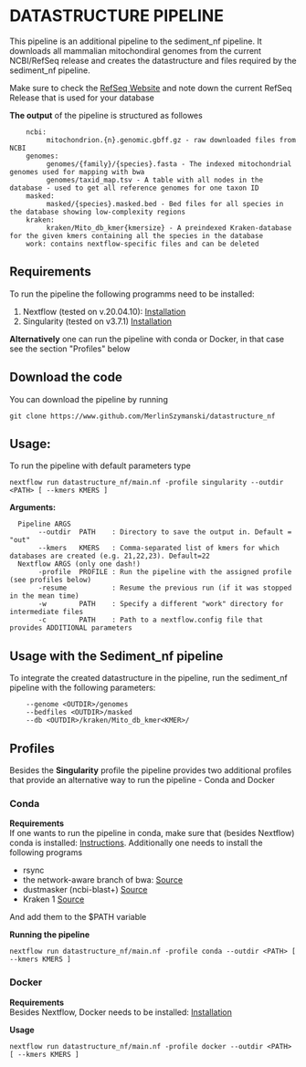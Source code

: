 # DATASTRUCTURE PIPELINE
This pipeline is an additional pipeline to the sediment_nf pipeline. It downloads all mammalian mitochondiral genomes from the current NCBI/RefSeq release and creates the datastructure and files required by the sediment_nf pipeline.

Make sure to check the [RefSeq Website](https://www.ncbi.nlm.nih.gov/refseq/) and note down the current RefSeq Release that is used for your database

**The output** of the pipeline is structured as followes
```
    ncbi: 
         mitochondrion.{n}.genomic.gbff.gz - raw downloaded files from NCBI
    genomes: 
         genomes/{family}/{species}.fasta - The indexed mitochondrial genomes used for mapping with bwa
         genomes/taxid_map.tsv - A table with all nodes in the database - used to get all reference genomes for one taxon ID
    masked:
         masked/{species}.masked.bed - Bed files for all species in the database showing low-complexity regions
    kraken:
         kraken/Mito_db_kmer{kmersize} - A preindexed Kraken-database for the given kmers containing all the species in the database
    work: contains nextflow-specific files and can be deleted
```

## Requirements
To run the pipeline the following programms need to be installed:
1. Nextflow (tested on v.20.04.10): [Installation](https://www.nextflow.io/docs/latest/getstarted.html)
2. Singularity (tested on v3.7.1) [Installation](https://sylabs.io/guides/3.0/user-guide/installation.html)

**Alternatively** one can run the pipeline with conda or Docker, in that case see the section "Profiles" below

## Download the code 
You can download the pipeline by running

``` git clone https://www.github.com/MerlinSzymanski/datastructure_nf ```


## Usage:
To run the pipeline with default parameters type

``` 
nextflow run datastructure_nf/main.nf -profile singularity --outdir <PATH> [ --kmers KMERS ]
```

**Arguments:**
```    
  Pipeline ARGS
       --outdir  PATH    : Directory to save the output in. Default = "out"
       --kmers   KMERS   : Comma-separated list of kmers for which databases are created (e.g. 21,22,23). Default=22
  Nextflow ARGS (only one dash!)
       -profile  PROFILE : Run the pipeline with the assigned profile (see profiles below)
       -resume           : Resume the previous run (if it was stopped in the mean time)
       -w        PATH    : Specify a different "work" directory for intermediate files
       -c        PATH    : Path to a nextflow.config file that provides ADDITIONAL parameters
```

## Usage with the Sediment_nf pipeline
To integrate the created datastructure in the pipeline, run the sediment_nf pipeline with the following parameters:
```
    --genome <OUTDIR>/genomes
    --bedfiles <OUTDIR>/masked
    --db <OUTDIR>/kraken/Mito_db_kmer<KMER>/
```

## Profiles
Besides the **Singularity** profile the pipeline provides two additional profiles that provide an alternative way to run the pipeline - Conda and Docker

### Conda 
**Requirements**\
If one wants to run the pipeline in conda, make sure that (besides Nextflow) conda is installed: [Instructions](https://conda.io/projects/conda/en/latest/user-guide/install/index.html).
Additionally one needs to install the following programs
* rsync
* the network-aware branch of bwa: [Source](https://github.com/mpieva/network-aware-bwa)
* dustmasker (ncbi-blast+) [Source](https://blast.ncbi.nlm.nih.gov/Blast.cgi?PAGE_TYPE=BlastDocs&DOC_TYPE=Download)
* Kraken 1 [Source](https://github.com/DerrickWood/kraken)

And add them to the $PATH variable

**Running the pipeline**
``` 
nextflow run datastructure_nf/main.nf -profile conda --outdir <PATH> [ --kmers KMERS ]
```

### Docker
**Requirements**\
Besides Nextflow, Docker needs to be installed: [Installation](https://docs.docker.com/get-docker/)

**Usage**
``` 
nextflow run datastructure_nf/main.nf -profile docker --outdir <PATH> [ --kmers KMERS ]
```
